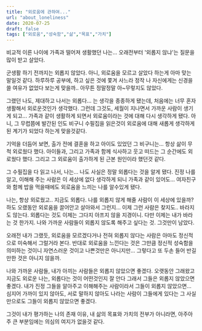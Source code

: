 ```yaml
---
title: "외로움에 관하여..."
url: "about_loneliness"
date: 2020-07-25
draft: false
tags: ["외로움","성숙함","삶","목표","가치"]
---
```

비교적 이른 나이에 가족과 떨어져 생활했던 나는... 오래전부터 '외롭지 않냐'는 질문을 많이 받고 살았다.

군생활 하기 전까지는 외롭지 않았다. 아니, 외로움을 모르고 살았다 하는게 아마 맞는 말일것 같다.
하루하루 공부에, 하고 싶은 것에 쫓겨 사느라 정작 나 자신에게는 신경을 쓸 여유가 없었다 보는게 맞을까..
아무튼 정말정말 아~무렇지도 않았다.

그랬던 나도, 제대하고 나서는 외롭다... 는 생각을 종종하게 됐는데,
처음에는 너무 혼자 생활해서 외로운것인가 생각했다. 그런데 그것도,
세월이 지나면서 가까운 사람이 생기게 되고... 가족과 같이 생활하게 되면서
외로움이라는 것에 대해 다시 생각하게 됐다. 아니, 그 무렵쯤에 발간된
인도 비구니 수필집을 읽은것이 외로움에 대해 새롭게 생각하게 된 계기가 되었다 하는게 맞을것같다.

기억을 더듬어 보면, 출가 전에 결혼을 하고 아이도 있었던 그 비구니는... 항상 삶이 무척 외로웠다 했다.
아이들과, 그리고 가족과 함께 식사하고 웃고 떠드는 그 순간에도 외로웠다 했다.
그리고 그 외로움이 출가하게 된 근본 원인이라 했던것 같다.

그 수필집을 다 읽고 나서, 나는... 나도 사실은 정말 외롭다는 것을 알게 됐다.
진정 나를 알고, 이해해 주는 사람은 이 세상에 없다 생각하게 되니 가족과 같이 있어도...
여자친구와 함께 밥을 먹을때에도 외로움을 느끼는 나를 알수있게 됐다.

나는, 항상 외로웠고.. 지금도 외롭다. 나를 외롭지 않게 해줄 사람이 이 세상에 있을까?
하도 오랬동안 외로움을 끌어안고 살아와서 그런지... 이제 그런 사람은 찾지도.. 바라지도 않는다.
외롭다는 것도 이제는 그다지 아프지 않을 지경이니.
다만 이제는 내가 바라는 것 한가지. 나와 가까운 사람들이 외롭지 않도록 해주고 싶다는 것.
 그것만이 남았다.

오래전 내가 그랬듯, 외로움을 모르겠다거나 전혀 외롭지 않다는 사람은
아마도 정신적으로 미숙해서 그럴거라 본다.
반대로 외로움을 느낀다는 것은 그만큼 정신적 성숙함을 의미하는 것이니
자연스러운 것이고 나쁜것만은 아니지만... 그렇다고 또 두손 들어 반길만한 것은 아니지 않을까.

나와 가까운 사람들, 내가 아끼는 사람들은 외롭지 않았으면 좋겠다.
오랫동안 그래왔고 지금도 외로운 나는, 외롭다는 것이 어떤것인지 잘 안다
그래서 그들은 외롭지 않았으면 좋겠다.
내가 진정 그들을 알아주고 이해해주는 사람이라서 그들이 외롭지 않았으면...
심지어 가까이 있지 않아도, 서로 말하지 않아도 나라는 사람이 그들에게 있다는
그 사실만으로도 그들이 외롭지 않았으면 좋겠다.

그것이 내가 평가하는 나의 존재 이유, 내 삶의 목표와 가치의 전부가 아니라면,
아주아주 큰 부분임에는 의심의 여지가 없을것 같다.
